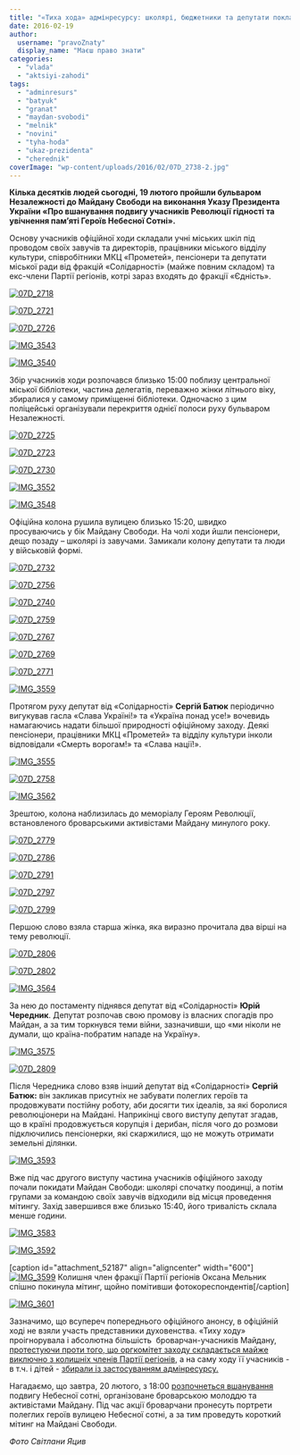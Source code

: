 ```yaml
---
title: "«Тиха хода» адмінресурсу: школярі, бюджетники та депутати поклали квіти до меморіалу Небесної сотні"
date: 2016-02-19
author: 
  username: "pravoZnaty"
  display_name: "Маєш право знати"
categories: 
  - "vlada"
  - "aktsiyi-zahodi"
tags: 
  - "adminresurs"
  - "batyuk"
  - "granat"
  - "maydan-svobodi"
  - "melnik"
  - "novini"
  - "tyha-hoda"
  - "ukaz-prezidenta"
  - "cherednik"
coverImage: "wp-content/uploads/2016/02/07D_2738-2.jpg"
---
```


**Кілька десятків людей сьогодні, 19 лютого пройшли бульваром Незалежності до Майдану Свободи на виконання Указу Президента України «Про вшанування подвигу учасників Революції гідності та увічнення пам’яті Героїв Небесної Сотні».**

Основу учасників офіційної ходи складали учні міських шкіл під проводом своїх завучів та директорів, працівники міського відділу культури, співробітники МКЦ «Прометей», пенсіонери та депутати міської ради від фракцій «Солідарності» (майже повним складом) та екс-члени Партії регіонів, котрі зараз входять до фракції «Єдність».

[![07D_2718](https://mpz.brovary.org/wp-content/uploads/2016/02/07D_2718-1.jpg)](https://mpz.brovary.org/wp-content/uploads/2016/02/07D_2718-1.jpg)

[![07D_2721](https://mpz.brovary.org/wp-content/uploads/2016/02/07D_2721-1.jpg)](https://mpz.brovary.org/wp-content/uploads/2016/02/07D_2721-1.jpg)

[![07D_2726](https://mpz.brovary.org/wp-content/uploads/2016/02/07D_2726-1.jpg)](https://mpz.brovary.org/wp-content/uploads/2016/02/07D_2726-1.jpg)

[![IMG_3543](https://mpz.brovary.org/wp-content/uploads/2016/02/IMG_3543-1.jpg)](https://mpz.brovary.org/wp-content/uploads/2016/02/IMG_3543-1.jpg)

[![IMG_3540](https://mpz.brovary.org/wp-content/uploads/2016/02/IMG_3540-1.jpg)](https://mpz.brovary.org/wp-content/uploads/2016/02/IMG_3540-1.jpg)

Збір учасників ходи розпочався близько 15:00 поблизу центральної міської бібліотеки, частина делегатів, переважно жінки літнього віку, збиралися у самому приміщенні бібліотеки. Одночасно з цим поліцейські організували перекриття однієї полоси руху бульваром Незалежності.

[![07D_2725](https://mpz.brovary.org/wp-content/uploads/2016/02/07D_2725.jpg)](https://mpz.brovary.org/wp-content/uploads/2016/02/07D_2725.jpg)

[![07D_2723](https://mpz.brovary.org/wp-content/uploads/2016/02/07D_2723-1.jpg)](https://mpz.brovary.org/wp-content/uploads/2016/02/07D_2723-1.jpg)

[![07D_2730](https://mpz.brovary.org/wp-content/uploads/2016/02/07D_2730-1.jpg)](https://mpz.brovary.org/wp-content/uploads/2016/02/07D_2730-1.jpg)

[![IMG_3552](https://mpz.brovary.org/wp-content/uploads/2016/02/IMG_3552.jpg)](https://mpz.brovary.org/wp-content/uploads/2016/02/IMG_3552.jpg)

[![IMG_3548](https://mpz.brovary.org/wp-content/uploads/2016/02/IMG_3548.jpg)](https://mpz.brovary.org/wp-content/uploads/2016/02/IMG_3548.jpg)

Офіційна колона рушила вулицею близько 15:20, швидко просуваючись у бік Майдану Свободи. На чолі ходи йшли пенсіонери, дещо позаду – школярі із завучами. Замикали колону депутати та люди у військовій формі.

[![07D_2732](https://mpz.brovary.org/wp-content/uploads/2016/02/07D_2732-2.jpg)](https://mpz.brovary.org/wp-content/uploads/2016/02/07D_2732-2.jpg)

[![07D_2756](https://mpz.brovary.org/wp-content/uploads/2016/02/07D_2756-1.jpg)](https://mpz.brovary.org/wp-content/uploads/2016/02/07D_2756-1.jpg)

[![07D_2740](https://mpz.brovary.org/wp-content/uploads/2016/02/07D_2740-1.jpg)](https://mpz.brovary.org/wp-content/uploads/2016/02/07D_2740-1.jpg)

[![07D_2759](https://mpz.brovary.org/wp-content/uploads/2016/02/07D_2759-1.jpg)](https://mpz.brovary.org/wp-content/uploads/2016/02/07D_2759-1.jpg)

[![07D_2767](https://mpz.brovary.org/wp-content/uploads/2016/02/07D_2767.jpg)](https://mpz.brovary.org/wp-content/uploads/2016/02/07D_2767.jpg)

[![07D_2769](https://mpz.brovary.org/wp-content/uploads/2016/02/07D_2769-1.jpg)](https://mpz.brovary.org/wp-content/uploads/2016/02/07D_2769-1.jpg)

[![07D_2771](https://mpz.brovary.org/wp-content/uploads/2016/02/07D_2771.jpg)](https://mpz.brovary.org/wp-content/uploads/2016/02/07D_2771.jpg)

[![IMG_3559](https://mpz.brovary.org/wp-content/uploads/2016/02/IMG_3559.jpg)](https://mpz.brovary.org/wp-content/uploads/2016/02/IMG_3559.jpg)

Протягом руху депутат від «Солідарності» **Сергій Батюк** періодично вигукував гасла «Слава Україні!» та «Україна понад усе!» вочевидь намагаючись надати більшої природності офіційному заходу. Деякі пенсіонери, працівники МКЦ «Прометей» та відділу культури інколи відповідали «Смерть ворогам!» та «Слава нації!».

[![IMG_3555](https://mpz.brovary.org/wp-content/uploads/2016/02/IMG_3555.jpg)](https://mpz.brovary.org/wp-content/uploads/2016/02/IMG_3555.jpg)

[![07D_2758](https://mpz.brovary.org/wp-content/uploads/2016/02/07D_2758-1.jpg)](https://mpz.brovary.org/wp-content/uploads/2016/02/07D_2758-1.jpg)

[![IMG_3562](https://mpz.brovary.org/wp-content/uploads/2016/02/IMG_3562.jpg)](https://mpz.brovary.org/wp-content/uploads/2016/02/IMG_3562.jpg)

Зрештою, колона наблизилась до меморіалу Героям Революції, встановленого броварськими активістами Майдану минулого року.

[![07D_2779](https://mpz.brovary.org/wp-content/uploads/2016/02/07D_2779-1.jpg)](https://mpz.brovary.org/wp-content/uploads/2016/02/07D_2779-1.jpg)

[![07D_2786](https://mpz.brovary.org/wp-content/uploads/2016/02/07D_2786-1.jpg)](https://mpz.brovary.org/wp-content/uploads/2016/02/07D_2786-1.jpg)

[![07D_2791](https://mpz.brovary.org/wp-content/uploads/2016/02/07D_2791.jpg)](https://mpz.brovary.org/wp-content/uploads/2016/02/07D_2791.jpg)

[![07D_2797](https://mpz.brovary.org/wp-content/uploads/2016/02/07D_2797.jpg)](https://mpz.brovary.org/wp-content/uploads/2016/02/07D_2797.jpg)

[![07D_2799](https://mpz.brovary.org/wp-content/uploads/2016/02/07D_2799.jpg)](https://mpz.brovary.org/wp-content/uploads/2016/02/07D_2799.jpg)

Першою слово взяла старша жінка, яка виразно прочитала два вірші на тему революції.

[![07D_2806](https://mpz.brovary.org/wp-content/uploads/2016/02/07D_2806.jpg)](https://mpz.brovary.org/wp-content/uploads/2016/02/07D_2806.jpg)

[![07D_2802](https://mpz.brovary.org/wp-content/uploads/2016/02/07D_2802-1.jpg)](https://mpz.brovary.org/wp-content/uploads/2016/02/07D_2802-1.jpg)

[![IMG_3564](https://mpz.brovary.org/wp-content/uploads/2016/02/IMG_3564.jpg)](https://mpz.brovary.org/wp-content/uploads/2016/02/IMG_3564.jpg)

За нею до постаменту піднявся депутат від «Солідарності» **Юрій Чередник**. Депутат розпочав свою промову із власних спогадів про Майдан, а за тим торкнувся теми війни, зазначивши, що «ми ніколи не думали, що країна-побратим нападе на Україну».

[![IMG_3575](https://mpz.brovary.org/wp-content/uploads/2016/02/IMG_3575.jpg)](https://mpz.brovary.org/wp-content/uploads/2016/02/IMG_3575.jpg)

[![07D_2809](https://mpz.brovary.org/wp-content/uploads/2016/02/07D_2809-1.jpg)](https://mpz.brovary.org/wp-content/uploads/2016/02/07D_2809-1.jpg)

Після Чередника слово взяв інший депутат від «Солідарності» **Сергій Батюк:** він закликав присутніх не забувати полеглих героїв та продовжувати постійну роботу, аби досягти тих ідеалів, за які боролися революціонери на Майдані. Наприкінці свого виступу депутат згадав, що в країні продовжується корупція і дерибан, після чого до розмови підключились пенсіонерки, які скаржилися, що не можуть отримати земельні ділянки.

[![IMG_3593](https://mpz.brovary.org/wp-content/uploads/2016/02/IMG_3593.jpg)](https://mpz.brovary.org/wp-content/uploads/2016/02/IMG_3593.jpg)

Вже під час другого виступу частина учасників офіційного заходу почали покидати Майдан Свободи: школярі спочатку поодинці, а потім групами за командою своїх завучів відходили від місця проведення мітингу. Захід завершився вже близько 15:40, його тривалість склала менше години.

[![IMG_3583](https://mpz.brovary.org/wp-content/uploads/2016/02/IMG_3583.jpg)](https://mpz.brovary.org/wp-content/uploads/2016/02/IMG_3583.jpg)

[![IMG_3592](https://mpz.brovary.org/wp-content/uploads/2016/02/IMG_3592.jpg)](https://mpz.brovary.org/wp-content/uploads/2016/02/IMG_3592.jpg)

\[caption id="attachment\_52187" align="aligncenter" width="600"\][![IMG_3599](https://mpz.brovary.org/wp-content/uploads/2016/02/IMG_3599-1.jpg)](https://mpz.brovary.org/wp-content/uploads/2016/02/IMG_3599-1.jpg) Колишня член фракції Партії регіонів Оксана Мельник спішно покинула мітинг, щойно помітивши фотокореспондентів\[/caption\]

[![IMG_3601](https://mpz.brovary.org/wp-content/uploads/2016/02/IMG_3601.jpg)](https://mpz.brovary.org/wp-content/uploads/2016/02/IMG_3601.jpg)

Зазначимо, що всупереч попереднього офіційного анонсу, в офіційній ході не взяли участь представники духовенства. «Тиху ходу» проігнорувала і абсолютна більшість  броварчан-учасників Майдану, [протестуючи проти того, що оргкомітет заходу складається майже виключно з колишніх членів Партії регіонів](https://mpz.brovary.org/obureni-deputaty-prosyat-sapozhka-vyklyuchyty-uchast-regionaliv-u-zhalobi-za-nebesnoyu-sotneyu/), а на саму ходу її учасників - в т.ч. і дітей - [збирали із застосуванням адмінресурсу.](https://mpz.brovary.org/brovarskym-shkolam-rekomenduyut-vyvesty-ditej-na-zhalobnu-hodu-za-nebesnoyu-sotneyu-na-choli-z-eks-regionalamy/)

Нагадаємо, що завтра, 20 лютого, з 18:00 [розпочнеться вшанування](https://mpz.brovary.org/zavtra-molod-vshanuye-pamyat-geroyiv-nebesnoyi-sotni-na-majdani-svobody/) подвигу Небесної сотні, організоване броварською молоддю та активістами Майдану. Під час акції броварчани пронесуть портрети полеглих героїв вулицею Небесної сотні, а за тим проведуть короткий мітинг на Майдані Свободи.

_Фото Світлани Яцив_
